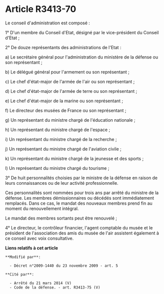 # Article R3413-70

Le conseil d'administration est composé :

1° D'un membre du Conseil d'Etat, désigné par le vice-président du Conseil d'Etat ;

2° De douze représentants des administrations de l'Etat :

a) Le secrétaire général pour l'administration du ministère de la défense ou son représentant ; 

b) Le délégué général pour l'armement ou son représentant ; 

c) Le chef d'état-major de l'armée de l'air ou son représentant ; 

d) Le chef d'état-major de l'armée de terre ou son représentant ; 

e) Le chef d'état-major de la marine ou son représentant ; 

f) Le directeur des musées de France ou son représentant ; 

g) Un représentant du ministre chargé de l'éducation nationale ; 

h) Un représentant du ministre chargé de l'espace ; 

i) Un représentant du ministre chargé de la recherche ; 

j) Un représentant du ministre chargé de l'aviation civile ; 

k) Un représentant du ministre chargé de la jeunesse et des sports ; 

l) Un représentant du ministre chargé du tourisme ;

3° De huit personnalités choisies par le ministre de la défense en raison de leurs connaissances ou de leur activité
professionnelle.

Ces personnalités sont nommées pour trois ans par arrêté du ministre de la défense. Les membres démissionnaires ou décédés
sont immédiatement remplacés. Dans ce cas, le mandat des nouveaux membres prend fin au moment du renouvellement intégral.

Le mandat des membres sortants peut être renouvelé ;

4° Le directeur, le contrôleur financier, l'agent comptable du musée et le président de l'association des amis du musée de
l'air assistent également à ce conseil avec voix consultative.

**Liens relatifs à cet article**

	**Modifié par**:

	  - Décret n°2009-1440 du 23 novembre 2009 - art. 5

	**Cité par**:

	  - Arrêté du 21 mars 2014 (V)
	  - Code de la défense. - art. R3413-75 (V)
